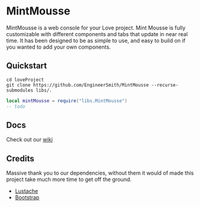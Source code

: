 # MintMousse
MintMousse is a web console for your Love project. Mint Mousse is fully customizable with different components and tabs that update in near real time. It has been designed to be as simple to use, and easy to build on if you wanted to add your own components.

## Quickstart
```
cd loveProject
git clone https://github.com/EngineerSmith/MintMousse --recurse-submodules libs/.
```
```lua
local mintMousse = require("libs.MintMousse")
-- todo
```

## Docs
Check out our [wiki][doclink]

## Credits
Massive thank you to our dependencies, without them it would of made this project take much more time to get off the ground.
* [Lustache][git.lustache]
* [Bootstrap][git.bootstrap]
 
[doclink]: https://github.com/EngineerSmith/MintMousse/wiki
[git.lustache]: https://github.com/Olivine-Labs/lustache
[git.bootstrap]: https://github.com/twbs